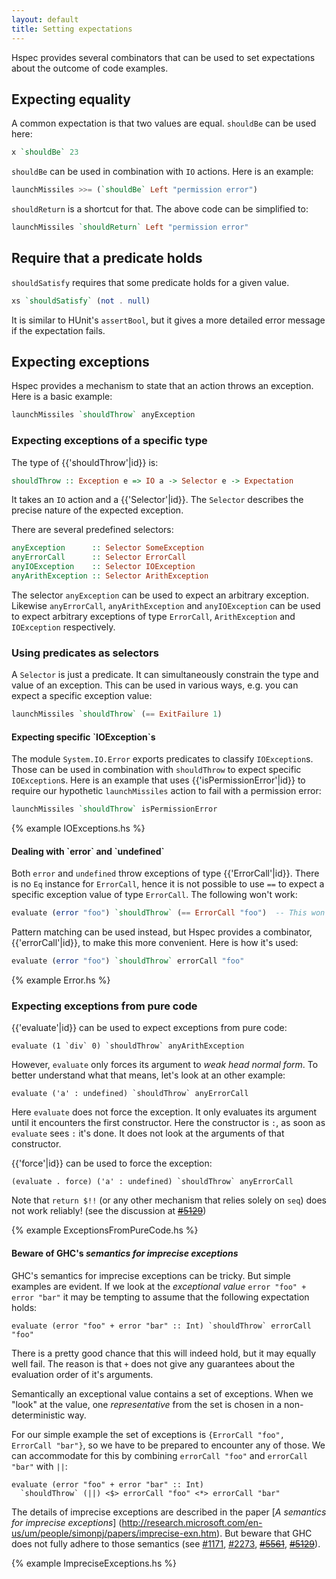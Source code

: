 ```yaml
---
layout: default
title: Setting expectations
---
```


Hspec provides several combinators that can be used to set expectations about
the outcome of code examples.

## Expecting equality

A common expectation is that two values are equal.  `shouldBe` can be used
here:

```haskell
x `shouldBe` 23
```

`shouldBe` can be used in combination with `IO` actions.  Here is an example:

```haskell
launchMissiles >>= (`shouldBe` Left "permission error")
```

`shouldReturn` is a shortcut for that.  The above code can be simplified to:

```haskell
launchMissiles `shouldReturn` Left "permission error"
```

## Require that a predicate holds

`shouldSatisfy` requires that some predicate holds for a given value.

```haskell
xs `shouldSatisfy` (not . null)
```

It is similar to HUnit's `assertBool`, but it gives a more detailed error
message if the expectation fails.

## Expecting exceptions

Hspec provides a mechanism to state that an action throws an exception.  Here
is a basic example:

```haskell
launchMissiles `shouldThrow` anyException
```

### Expecting exceptions of a specific type

The type of {{'shouldThrow'|id}} is:

```haskell
shouldThrow :: Exception e => IO a -> Selector e -> Expectation
```

It takes an `IO` action and a {{'Selector'|id}}.  The `Selector`
describes the precise nature of the expected exception.

There are several predefined selectors:

```haskell
anyException      :: Selector SomeException
anyErrorCall      :: Selector ErrorCall
anyIOException    :: Selector IOException
anyArithException :: Selector ArithException
```

The selector `anyException` can be used to expect an arbitrary exception.
Likewise `anyErrorCall`, `anyArithException` and `anyIOException` can be used
to expect arbitrary exceptions of type `ErrorCall`, `ArithException` and
`IOException` respectively.


### Using predicates as selectors

A `Selector` is just a predicate.  It can simultaneously constrain the type and
value of an exception.  This can be used in various ways, e.g. you can expect a
specific exception value:

```haskell
launchMissiles `shouldThrow` (== ExitFailure 1)
```

#### Expecting specific \`IOException\`s

The module `System.IO.Error` exports predicates to classify `IOException`s.
Those can be used in combination with `shouldThrow` to expect specific
`IOException`s.  Here is an example that uses
{{'isPermissionError'|id}} to require our hypothetic
`launchMissiles` action to fail with a permission error:

```haskell
launchMissiles `shouldThrow` isPermissionError
```

{% example IOExceptions.hs %}

#### Dealing with \`error\` and \`undefined\`

Both `error` and `undefined` throw exceptions of type
{{'ErrorCall'|id}}.
There is no `Eq` instance for `ErrorCall`, hence it is not possible to use `==`
to expect a specific exception value of type `ErrorCall`.  The following won't
work:

```haskell
evaluate (error "foo") `shouldThrow` (== ErrorCall "foo")  -- This won't work!
```

Pattern matching can be used instead, but Hspec provides a combinator,
{{'errorCall'|id}}, to make this more convenient.  Here is how it's
used:

```haskell
evaluate (error "foo") `shouldThrow` errorCall "foo"
```

{% example Error.hs %}

### Expecting exceptions from pure code

{{'evaluate'|id}} can be used to expect exceptions from pure code:

```hspec
evaluate (1 `div` 0) `shouldThrow` anyArithException
```

However, `evaluate` only forces its argument to _weak head normal form_.  To
better understand what that means, let's look at an other example:

```hspec
evaluate ('a' : undefined) `shouldThrow` anyErrorCall
```

Here `evaluate` does not force the exception.  It only evaluates its argument
until it encounters the first constructor.  Here the constructor is `:`, as soon
as `evaluate` sees `:` it's done.  It does not look at the arguments of that
constructor.

{{'force'|id}} can be used to force the exception:

```hspec
(evaluate . force) ('a' : undefined) `shouldThrow` anyErrorCall
```

Note that `return $!!` (or any other mechanism that relies solely on `seq`)
does not work reliably!  (see the discussion at
<del>[#5129](http://hackage.haskell.org/trac/ghc/ticket/5129)</del>)

{% example ExceptionsFromPureCode.hs %}

#### Beware of GHC's _semantics for imprecise exceptions_

GHC's semantics for imprecise exceptions can be tricky.  But simple examples
are evident.  If we look at the _exceptional value_ `error "foo" + error "bar"` it may
be tempting to assume that the following expectation holds:

```hspec
evaluate (error "foo" + error "bar" :: Int) `shouldThrow` errorCall "foo"
```

There is a pretty good chance that this will indeed hold, but it may equally
well fail.  The reason is that `+` does not give any guarantees about the
evaluation order of it's arguments.

Semantically an exceptional value contains a set of exceptions.  When we "look"
at the value, one _representative_ from the set is chosen in a
non-deterministic way.

For our simple example the set of exceptions is `{ErrorCall "foo", ErrorCall
"bar"}`, so we have to be prepared to encounter any of those.  We can
accommodate for this by combining `errorCall "foo"` and `errorCall "bar"` with
`||`:

```hspec
evaluate (error "foo" + error "bar" :: Int)
  `shouldThrow` (||) <$> errorCall "foo" <*> errorCall "bar"
```

The details of imprecise exceptions are described in the paper
[_A semantics for imprecise exceptions_]
(http://research.microsoft.com/en-us/um/people/simonpj/papers/imprecise-exn.htm).
But beware that GHC does not fully adhere to those semantics (see
[#1171](https://ghc.haskell.org/trac/ghc/ticket/1171),
[#2273](https://ghc.haskell.org/trac/ghc/ticket/2273),
<del>[#5561](https://ghc.haskell.org/trac/ghc/ticket/5561)</del>,
<del>[#5129](https://ghc.haskell.org/trac/ghc/ticket/5129)</del>).

{% example ImpreciseExceptions.hs %}
